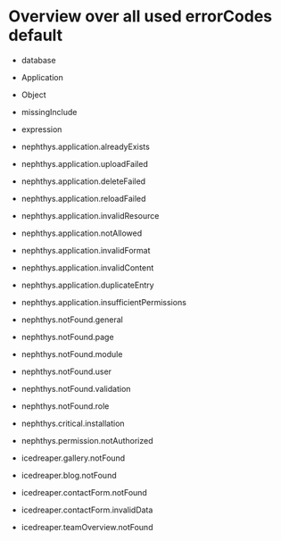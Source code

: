 # Overview over all used errorCodes default

* database
* Application
* Object
* missingInclude
* expression
* nephthys.application.alreadyExists
* nephthys.application.uploadFailed
* nephthys.application.deleteFailed
* nephthys.application.reloadFailed
* nephthys.application.invalidResource
* nephthys.application.notAllowed
* nephthys.application.invalidFormat
* nephthys.application.invalidContent
* nephthys.application.duplicateEntry
* nephthys.application.insufficientPermissions
* nephthys.notFound.general
* nephthys.notFound.page
* nephthys.notFound.module
* nephthys.notFound.user
* nephthys.notFound.validation
* nephthys.notFound.role
* nephthys.critical.installation
* nephthys.permission.notAuthorized

* icedreaper.gallery.notFound
* icedreaper.blog.notFound
* icedreaper.contactForm.notFound
* icedreaper.contactForm.invalidData
* icedreaper.teamOverview.notFound